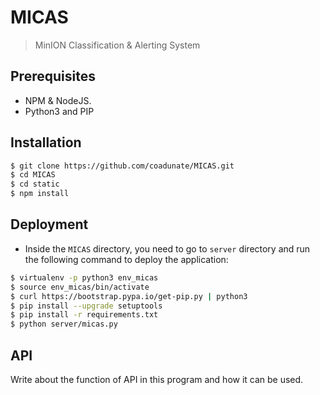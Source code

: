 # MICAS
> MinION Classification & Alerting System


## Prerequisites

- NPM & NodeJS.
- Python3 and PIP

## Installation

```sh
$ git clone https://github.com/coadunate/MICAS.git
$ cd MICAS
$ cd static
$ npm install
```
## Deployment

- Inside the `MICAS` directory, you need to go to `server` directory and run the
  following command to deploy the application:

```sh
$ virtualenv -p python3 env_micas
$ source env_micas/bin/activate
$ curl https://bootstrap.pypa.io/get-pip.py | python3
$ pip install --upgrade setuptools
$ pip install -r requirements.txt
$ python server/micas.py
```

## API

Write about the function of API in this program and how it can be used.

